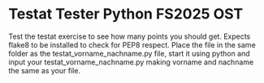# Testat Tester Python FS2025 OST
Test the testat exercise to see how many points you should get.
Expects flake8 to be installed to check for PEP8 respect.
Place the file in the same folder as the testat_vorname_nachname.py file, start it using python and input your testat_vorname_nachname.py making vorname and nachname the same as your file.
